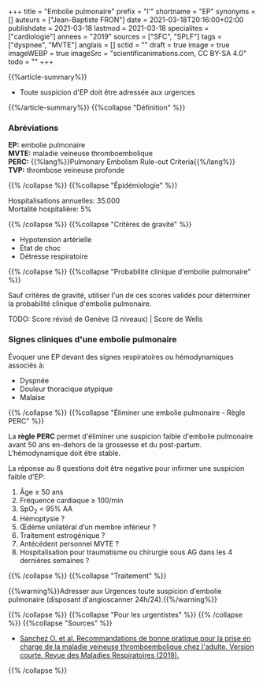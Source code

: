 +++
title = "Embolie pulmonaire"
prefix = "l'"
shortname = "EP"
synonyms = []
auteurs = ["Jean-Baptiste FRON"]
date = 2021-03-18T20:16:00+02:00
publishdate = 2021-03-18
lastmod = 2021-03-18
specialites = ["cardiologie"]
annees = "2019"
sources = ["SFC", "SPLF"]
tags = ["dyspnee", "MVTE"]
anglais = []
sctid = ""
draft = true
image = true
imageWEBP = true
imageSrc = "scientificanimations.com, CC BY-SA 4.0"
todo = ""
+++

{{%article-summary%}}

- Toute suspicion d'EP doit être adressée aux urgences

{{%/article-summary%}}
{{%collapse "Définition" %}}

### Abréviations

**EP:** embolie pulmonaire  
**MVTE:** maladie veineuse thromboembolique  
**PERC:** {{%lang%}}Pulmonary Embolism Rule-out Criteria{{%/lang%}}  
**TVP:** thrombose veineuse profonde

{{% /collapse %}}
{{%collapse "Épidémiologie" %}}

Hospitalisations annuelles: 35.000  
Mortalité hospitalière: 5%

{{% /collapse %}}
{{%collapse "Critères de gravité" %}}

- Hypotension artérielle
- État de choc
- Détresse respiratoire

{{% /collapse %}}
{{%collapse "Probabilité clinique d'embolie pulmonaire" %}}

Sauf critères de gravité, utiliser l'un de ces scores validés pour déterminer la probabilité clinique d'embolie pulmonaire.

TODO: Score révisé de Genève (3 niveaux) | Score de Wells

### Signes cliniques d'une embolie pulmonaire

Évoquer une EP devant des signes respiratoires ou hémodynamiques associés à:

- Dyspnée
- Douleur thoracique atypique
- Malaise

{{% /collapse %}}
{{%collapse "Éliminer une embolie pulmonaire - Règle PERC" %}}

La **règle PERC** permet d'éliminer une suspicion faible d'embolie pulmonaire avant 50 ans en-dehors de la grossesse et du post-partum.  
L'hémodynamique doit être stable.

La réponse au 8 questions doit être négative pour infirmer une suspicion faible d'EP:

1. Âge ≥ 50 ans
2. Fréquence cardiaque ≥ 100/min
3. SpO<sub>2</sub> < 95% AA
4. Hémoptysie ?
5. Œdème unilatéral d’un membre inférieur ?
6. Traitement estrogénique ?
7. Antécédent personnel MVTE ?
8. Hospitalisation pour traumatisme ou chirurgie sous AG dans les 4 dernières semaines ?

{{% /collapse %}}
{{%collapse "Traitement" %}}

{{%warning%}}Adresser aux Urgences toute suspicion d'embolie pulmonaire (disposant d'angioscanner 24h/24).{{%/warning%}}

{{% /collapse %}}
{{%collapse "Pour les urgentistes" %}}
{{% /collapse %}}
{{%collapse "Sources" %}}

- [Sanchez O. et al. Recommandations de bonne pratique pour la prise en charge de la maladie veineuse thromboembolique chez l'adulte. Version courte. Revue des Maladies Respiratoires (2019).](https://doi.org/10.1016/j.rmr.2019.01.003)

{{% /collapse %}}
